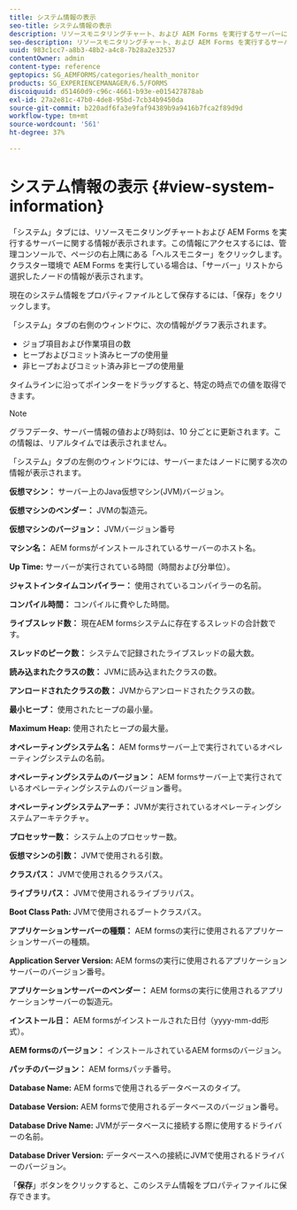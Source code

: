 ```yaml
---
title: システム情報の表示
seo-title: システム情報の表示
description: リソースモニタリングチャート、および AEM Forms を実行するサーバーに関する情報を表示する方法について説明します。
seo-description: リソースモニタリングチャート、および AEM Forms を実行するサーバーに関する情報を表示する方法について説明します。
uuid: 983c1cc7-a8b3-48b2-a4c8-7b28a2e32537
contentOwner: admin
content-type: reference
geptopics: SG_AEMFORMS/categories/health_monitor
products: SG_EXPERIENCEMANAGER/6.5/FORMS
discoiquuid: d51460d9-c96c-4661-b93e-e015427878ab
exl-id: 27a2e81c-47b0-4de8-95bd-7cb34b9450da
source-git-commit: b220adf6fa3e9faf94389b9a9416b7fca2f89d9d
workflow-type: tm+mt
source-wordcount: '561'
ht-degree: 37%

---
```


# システム情報の表示 {#view-system-information}

「システム」タブには、リソースモニタリングチャートおよび AEM Forms を実行するサーバーに関する情報が表示されます。この情報にアクセスするには、管理コンソールで、ページの右上隅にある「ヘルスモニター」をクリックします。クラスター環境で AEM Forms を実行している場合は、「サーバー」リストから選択したノードの情報が表示されます。

現在のシステム情報をプロパティファイルとして保存するには、「保存」をクリックします。

「システム」タブの右側のウィンドウに、次の情報がグラフ表示されます。

* ジョブ項目および作業項目の数
* ヒープおよびコミット済みヒープの使用量
* 非ヒープおよびコミット済み非ヒープの使用量

タイムラインに沿ってポインターをドラッグすると、特定の時点での値を取得できます。

>[!NOTE]
>
>グラフデータ、サーバー情報の値および時刻は、10 分ごとに更新されます。この情報は、リアルタイムでは表示されません。

「システム」タブの左側のウィンドウには、サーバーまたはノードに関する次の情報が表示されます。

**仮想マシン：** サーバー上のJava仮想マシン(JVM)バージョン。

**仮想マシンのベンダー：** JVMの製造元。

**仮想マシンのバージョン：** JVMバージョン番号

**マシン名：** AEM formsがインストールされているサーバーのホスト名。

**Up Time:** サーバーが実行されている時間（時間および分単位）。

**ジャストインタイムコンパイラー：** 使用されているコンパイラーの名前。

**コンパイル時間：** コンパイルに費やした時間。

**ライブスレッド数：** 現在AEM formsシステムに存在するスレッドの合計数です。

**スレッドのピーク数：** システムで記録されたライブスレッドの最大数。

**読み込まれたクラスの数：** JVMに読み込まれたクラスの数。

**アンロードされたクラスの数：** JVMからアンロードされたクラスの数。

**最小ヒープ：** 使用されたヒープの最小量。

**Maximum Heap:** 使用されたヒープの最大量。

**オペレーティングシステム名：** AEM formsサーバー上で実行されているオペレーティングシステムの名前。

**オペレーティングシステムのバージョン：** AEM formsサーバー上で実行されているオペレーティングシステムのバージョン番号。

**オペレーティングシステムアーチ：** JVMが実行されているオペレーティングシステムアーキテクチャ。

**プロセッサー数：** システム上のプロセッサー数。

**仮想マシンの引数：** JVMで使用される引数。

**クラスパス：** JVMで使用されるクラスパス。

**ライブラリパス：** JVMで使用されるライブラリパス。

**Boot Class Path:** JVMで使用されるブートクラスパス。

**アプリケーションサーバーの種類：** AEM formsの実行に使用されるアプリケーションサーバーの種類。

**Application Server Version:** AEM formsの実行に使用されるアプリケーションサーバーのバージョン番号。

**アプリケーションサーバーのベンダー：** AEM formsの実行に使用されるアプリケーションサーバーの製造元。

**インストール日：** AEM formsがインストールされた日付（yyyy-mm-dd形式）。

**AEM formsのバージョン：** インストールされているAEM formsのバージョン。

**パッチのバージョン：** AEM formsパッチ番号。

**Database Name:** AEM formsで使用されるデータベースのタイプ。

**Database Version:** AEM formsで使用されるデータベースのバージョン番号。

**Database Drive Name:** JVMがデータベースに接続する際に使用するドライバーの名前。

**Database Driver Version:** データベースへの接続にJVMで使用されるドライバーのバージョン。

「**保存**」ボタンをクリックすると、このシステム情報をプロパティファイルに保存できます。
